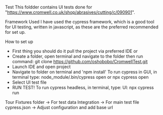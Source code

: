 Test
This foldder contains UI tests done for "https://www.cromwell.co.uk/shop/abrasives/cutting/c/090901". 

Framework Used
I have used the cypress framework, which is a good tool for UI testing, written in javascript, as these are the preferred recommended for set up.

How to set up
* First thing you should do it pull the project via preferred IDE or
* Create a folder, open terminal and navigate to the folder then run command: git clone https://github.com/oshobobo/CromwellTest.git
* Launch IDE and open project
* Navigate to folder on terminal and 'npm install'
To run cypress in GUI, in terminal type: node_module/.bin/cypress open or npx cypress open
* Select UI test file
* RUN TEST!
To run cypress headless, in terminal, type: UI: npx cypress run 

Tour
Fixtures folder -> For test data
Integration -> For main test file
cypress.json -> Adjust configuration and add base url



